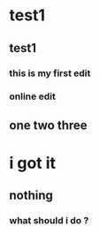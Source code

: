 # test1
## test1

### this is my first edit

### online edit

## one two three

# i got it

## nothing

### what should i do ?
